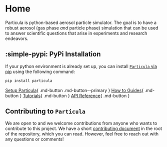 # Home

Particula is python-based aerosol particle simulator. The goal is to have a robust aerosol (gas phase *and* particle phase) simulation that can be used to answer scientific questions that arise in experiments and research endeavors.

## :simple-pypi: PyPi Installation

If your python environment is already set up, you can install [`Particula` via pip](https://pypi.org/project/particula/) using the following command:

``` bash
pip install particula
```

[Setup Particula](How-To-Guides/Setup_Particula/index.md){ .md-button .md-button--primary }
[How to Guides](How-To-Guides/index.md){ .md-button }
[Tutorials](Tutorials/index.md){ .md-button }
[API Reference](API){ .md-button }


## Contributing to `Particula`

We are open to and we welcome contributions from anyone who wants to contribute to this project.
We have a short [contributing document](Contribute/index.md) in the root of the repository, which you can read.
However, feel free to reach out with any questions or comments!
